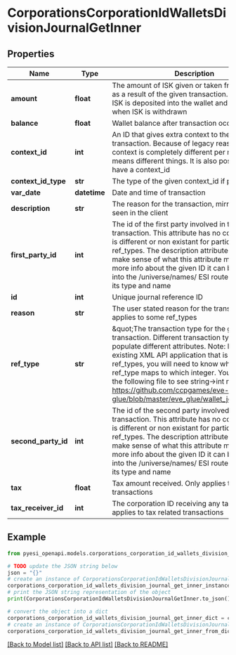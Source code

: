 # CorporationsCorporationIdWalletsDivisionJournalGetInner


## Properties

Name | Type | Description | Notes
------------ | ------------- | ------------- | -------------
**amount** | **float** | The amount of ISK given or taken from the wallet as a result of the given transaction. Positive when ISK is deposited into the wallet and negative when ISK is withdrawn | [optional] 
**balance** | **float** | Wallet balance after transaction occurred | [optional] 
**context_id** | **int** | An ID that gives extra context to the particular transaction. Because of legacy reasons the context is completely different per ref_type and means different things. It is also possible to not have a context_id | [optional] 
**context_id_type** | **str** | The type of the given context_id if present | [optional] 
**var_date** | **datetime** | Date and time of transaction | 
**description** | **str** | The reason for the transaction, mirrors what is seen in the client | 
**first_party_id** | **int** | The id of the first party involved in the transaction. This attribute has no consistency and is different or non existant for particular ref_types. The description attribute will help make sense of what this attribute means. For more info about the given ID it can be dropped into the /universe/names/ ESI route to determine its type and name | [optional] 
**id** | **int** | Unique journal reference ID | 
**reason** | **str** | The user stated reason for the transaction. Only applies to some ref_types | [optional] 
**ref_type** | **str** | \&quot;The transaction type for the given. transaction. Different transaction types will populate different attributes. Note: If you have an existing XML API application that is using ref_types, you will need to know which string ESI ref_type maps to which integer. You can look at the following file to see string-&gt;int mappings: https://github.com/ccpgames/eve-glue/blob/master/eve_glue/wallet_journal_ref.py\&quot; | 
**second_party_id** | **int** | The id of the second party involved in the transaction. This attribute has no consistency and is different or non existant for particular ref_types. The description attribute will help make sense of what this attribute means. For more info about the given ID it can be dropped into the /universe/names/ ESI route to determine its type and name | [optional] 
**tax** | **float** | Tax amount received. Only applies to tax related transactions | [optional] 
**tax_receiver_id** | **int** | The corporation ID receiving any tax paid. Only applies to tax related transactions | [optional] 

## Example

```python
from pyesi_openapi.models.corporations_corporation_id_wallets_division_journal_get_inner import CorporationsCorporationIdWalletsDivisionJournalGetInner

# TODO update the JSON string below
json = "{}"
# create an instance of CorporationsCorporationIdWalletsDivisionJournalGetInner from a JSON string
corporations_corporation_id_wallets_division_journal_get_inner_instance = CorporationsCorporationIdWalletsDivisionJournalGetInner.from_json(json)
# print the JSON string representation of the object
print(CorporationsCorporationIdWalletsDivisionJournalGetInner.to_json())

# convert the object into a dict
corporations_corporation_id_wallets_division_journal_get_inner_dict = corporations_corporation_id_wallets_division_journal_get_inner_instance.to_dict()
# create an instance of CorporationsCorporationIdWalletsDivisionJournalGetInner from a dict
corporations_corporation_id_wallets_division_journal_get_inner_from_dict = CorporationsCorporationIdWalletsDivisionJournalGetInner.from_dict(corporations_corporation_id_wallets_division_journal_get_inner_dict)
```
[[Back to Model list]](../README.md#documentation-for-models) [[Back to API list]](../README.md#documentation-for-api-endpoints) [[Back to README]](../README.md)


